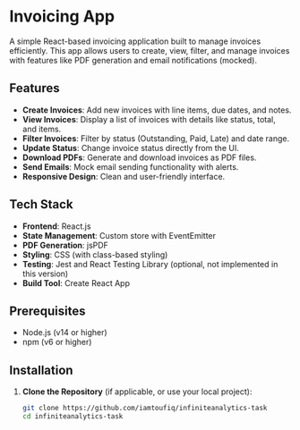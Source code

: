 # Invoicing App

A simple React-based invoicing application built to manage invoices efficiently. This app allows users to create, view, filter, and manage invoices with features like PDF generation and email notifications (mocked).

## Features

- **Create Invoices**: Add new invoices with line items, due dates, and notes.
- **View Invoices**: Display a list of invoices with details like status, total, and items.
- **Filter Invoices**: Filter by status (Outstanding, Paid, Late) and date range.
- **Update Status**: Change invoice status directly from the UI.
- **Download PDFs**: Generate and download invoices as PDF files.
- **Send Emails**: Mock email sending functionality with alerts.
- **Responsive Design**: Clean and user-friendly interface.

## Tech Stack

- **Frontend**: React.js
- **State Management**: Custom store with EventEmitter
- **PDF Generation**: jsPDF
- **Styling**: CSS (with class-based styling)
- **Testing**: Jest and React Testing Library (optional, not implemented in this version)
- **Build Tool**: Create React App

## Prerequisites

- Node.js (v14 or higher)
- npm (v6 or higher)

## Installation

1. **Clone the Repository** (if applicable, or use your local project):
   ```bash
   git clone https://github.com/iamtoufiq/infiniteanalytics-task
   cd infiniteanalytics-task
